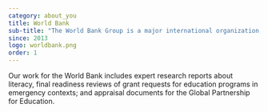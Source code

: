 ```yaml
---
category: about_you
title: World Bank
sub-title: "The World Bank Group is a major international organization, which provides financial and technical assistance to developing countries around the world as a partnership to reduce poverty and support development."
since: 2013
logo: worldbank.png
order: 1
---
```

Our work for the World Bank includes expert research reports about literacy, final readiness reviews of grant requests for education programs in emergency contexts; and appraisal documents for the Global Partnership for Education.